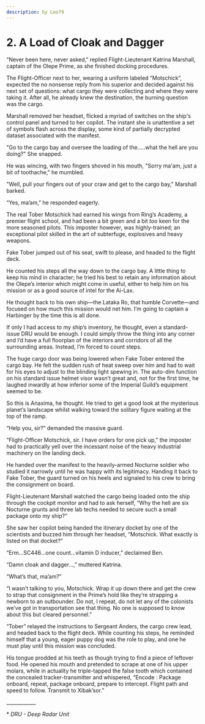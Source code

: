 ```yaml
---
description: by Leo79
---
```


# 2. A Load of Cloak and Dagger

“Never been here, never asked,” replied Flight-Lieutenant Katrina Marshall, captain of the Olepe Prime, as she finished docking procedures.&#x20;

The Flight-Officer next to her, wearing a uniform labeled “Motschick”, expected the no nonsense reply from his superior and decided against his next set of questions: what cargo they were collecting and where they were taking it. After all, he already knew the destination, the burning question was the cargo.

Marshall removed her headset, flicked a myriad of switches on the ship's control panel and turned to her copilot. The instant she is unattentive a set of symbols flash across the display, some kind of partially decrypted dataset associated with the manifest.

"Go to the cargo bay and oversee the loading of the…..what the hell are you doing?" She snapped.

He was wincing, with two fingers shoved in his mouth, "Sorry ma'am, just a bit of toothache," he mumbled.

"Well, pull your fingers out of your craw and get to the cargo bay," Marshall barked.

“Yes, ma’am,” he responded eagerly.

The real Tober Motschick had earned his wings from Ring’s Academy, a premier flight school, and had been a bit green and a bit _too_ keen for the more seasoned pilots. This imposter however, was highly-trained; an exceptional pilot skilled in the art of subterfuge, explosives and heavy weapons.

Fake Tober jumped out of his seat, swift to please, and headed to the flight deck.

He counted his steps all the way down to the cargo bay. A little thing to keep his mind in character; he tried his best to retain any information about the Olepe’s interior which might come in useful, either to help him on his mission or as a good source of intel for the Ai-Lax.

He thought back to his own ship—the Lataka Ro, that humble Corvette—and focused on how much this mission would net him. I’m going to captain a Harbinger by the time this is all done.&#x20;

If only I had access to my ship’s inventory, he thought, even a standard-issue DRU would be enough. I could simply throw the thing into any corner and I’d have a full floorplan of the interiors and corridors of all the surrounding areas. Instead, I’m forced to count steps.&#x20;

The huge cargo door was being lowered when Fake Tober entered the cargo bay. He felt the sudden rush of heat sweep over him and had to wait for his eyes to adjust to the blinding light spewing in. The auto-dim function on his standard issue helmet visor wasn’t great and, not for the first time, he laughed inwardly at how inferior some of the Imperial Guild’s equipment seemed to be.

So this is Anaxima, he thought. He tried to get a good look at the mysterious planet’s landscape whilst walking toward the solitary figure waiting at the top of the ramp.

“Help you, sir?” demanded the massive guard.

“Flight-Officer Motschick, sir. I have orders for one pick up,” the imposter had to practically yell over the incessant noise of the heavy industrial machinery on the landing deck.

He handed over the manifest to the heavily-armed Nocturne soldier who studied it narrowly until he was happy with its legitimacy. Handing it back to Fake Tober, the guard turned on his heels and signaled to his crew to bring the consignment on board.&#x20;

Flight-Lieutenant Marshall watched the cargo being loaded onto the ship through the cockpit monitor and had to ask herself, “Why the hell are six Nocturne grunts and three lab techs needed to secure such a small package onto my ship?”

She saw her copilot being handed the itinerary docket by one of the scientists and buzzed him through her headset, “Motschick. What exactly is listed on that docket?”

“Erm…SC446…one count…vitamin D inducer,” declaimed Ben.

“Damn cloak and dagger…,” muttered Katrina.

“What’s that, ma’am?”

“I wasn’t talking to you, Motschick. Wrap it up down there and get the crew to strap that consignment in the Prime’s hold like they’re strapping a newborn to an outbounder. Do not, I repeat, do not let any of the colonists we’ve got in transportation see that thing. No one is supposed to know about this but cleared personnel.”

“Tober” relayed the instructions to Sergeant Anders, the cargo crew lead, and headed back to the flight deck. While counting his steps, he reminded himself that a young, eager puppy dog was the role to play, and one he must play until this mission was concluded.&#x20;

His tongue prodded at his teeth as though trying to find a piece of leftover food. He opened his mouth and pretended to scrape at one of his upper molars, while in actuality he triple-tapped the false tooth which contained the concealed tracker-transmitter and whispered, “Encode : Package onboard, repeat, package onboard, prepare to intercept. Flight path and speed to follow. Transmit to Xibak’sor.”

\_\_\_\_\_\_\_\_\_\_\_\_

\* _DRU - Deep Radar Unit_
